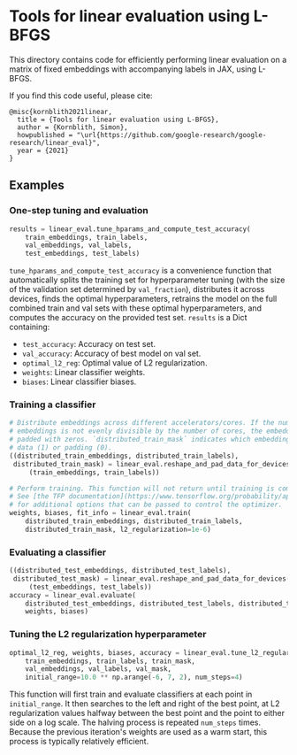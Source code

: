 # Tools for linear evaluation using L-BFGS

This directory contains code for efficiently performing linear evaluation on a
matrix of fixed embeddings with accompanying labels in JAX, using L-BFGS.

If you find this code useful, please cite:

```
@misc{kornblith2021linear,
  title = {Tools for linear evaluation using L-BFGS},
  author = {Kornblith, Simon},
  howpublished = "\url{https://github.com/google-research/google-research/linear_eval}",
  year = {2021}
}
```

## Examples

### One-step tuning and evaluation

```python
results = linear_eval.tune_hparams_and_compute_test_accuracy(
    train_embeddings, train_labels,
    val_embeddings, val_labels,
    test_embeddings, test_labels)
```

`tune_hparams_and_compute_test_accuracy` is a convenience function that
automatically splits the training set for hyperparameter tuning (with the size
of the validation set determined by `val_fraction`), distributes it across
devices, finds the optimal hyperparameters, retrains the model on the full
combined train and val sets with these optimal hyperparameters, and computes the
accuracy on the provided test set. `results` is a Dict containing:

  - `test_accuracy`: Accuracy on test set.
  - `val_accuracy`: Accuracy of best model on val set.
  - `optimal_l2_reg`: Optimal value of L2 regularization.
  - `weights`: Linear classifier weights.
  - `biases`: Linear classifier biases.

### Training a classifier

```python
# Distribute embeddings across different accelerators/cores. If the number of
# embeddings is not evenly divisible by the number of cores, the embeddings are
# padded with zeros. `distributed_train_mask` indicates which embeddings are
# data (1) or padding (0).
((distributed_train_embeddings, distributed_train_labels),
 distributed_train_mask) = linear_eval.reshape_and_pad_data_for_devices(
     (train_embeddings, train_labels))

# Perform training. This function will not return until training is complete.
# See [the TFP documentation](https://www.tensorflow.org/probability/api_docs/python/tfp/optimizer/lbfgs_minimize)
# for additional options that can be passed to control the optimizer.
weights, biases, fit_info = linear_eval.train(
    distributed_train_embeddings, distributed_train_labels,
    distributed_train_mask, l2_regularization=1e-6)
```

### Evaluating a classifier

```python
((distributed_test_embeddings, distributed_test_labels),
 distributed_test_mask) = linear_eval.reshape_and_pad_data_for_devices(
     (test_embeddings, test_labels))
accuracy = linear_eval.evaluate(
    distributed_test_embeddings, distributed_test_labels, distributed_test_mask,
    weights, biases)
```

### Tuning the L2 regularization hyperparameter

```python
optimal_l2_reg, weights, biases, accuracy = linear_eval.tune_l2_regularization(
    train_embeddings, train_labels, train_mask,
    val_embeddings, val_labels, val_mask,
    initial_range=10.0 ** np.arange(-6, 7, 2), num_steps=4)
```

This function will first train and evaluate classifiers at each point in
`initial_range`. It then searches to the left and right of the best point, at
L2 regularization values halfway between the best point and the point to either
side on a log scale. The halving process is repeated `num_steps` times.
Because the previous iteration's weights are used as a warm start, this process
is typically relatively efficient.
